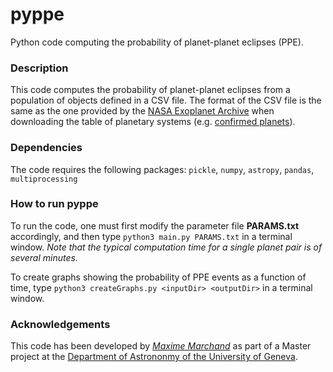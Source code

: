 # pyppe
Python code computing the probability of planet-planet eclipses (PPE).

### Description
This code computes the probability of planet-planet eclipses from a population of objects defined in a CSV file.
The format of the CSV file is the same as the one provided by the [NASA Exoplanet Archive](https://exoplanetarchive.ipac.caltech.edu/) when downloading the table of planetary systems (e.g. [confirmed planets](https://exoplanetarchive.ipac.caltech.edu/cgi-bin/TblView/nph-tblView?app=ExoTbls&config=PS)).

### Dependencies
The code requires the following packages: `pickle`, `numpy`, `astropy`, `pandas`, `multiprocessing`

### How to run pyppe
To run the code, one must first modify the parameter file **PARAMS.txt** accordingly, and then type `python3 main.py PARAMS.txt` in a terminal window.
*Note that the typical computation time for a single planet pair is of several minutes.*

To create graphs showing the probability of PPE events as a function of time, type `python3 createGraphs.py <inputDir> <outputDir>` in a terminal window.

### Acknowledgements
This code has been developed by *[Maxime Marchand](mailto:Maxime.Marchand@etu.unige.ch)* as part of a Master project at the [Department of Astrononmy of the University of Geneva](https://www.unige.ch/sciences/astro/en).
